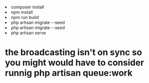 <p>
<li>composer install</li>
<li>npm install</li>
<li>npm run build</li>
<li>php artisan migrate --seed</li>
<li>php artisan migrate --seed</li>
<li>php artisan serve</li>
     
 
<h1>the broadcasting isn't on sync so you might would have to consider runnig <strong>php artisan queue:work </strong>  </h1>
